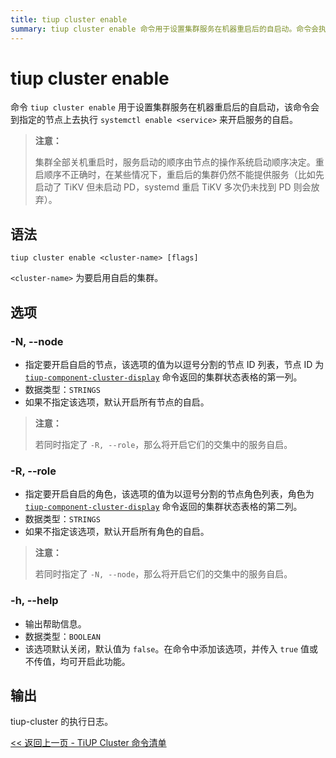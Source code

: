 ```yaml
---
title: tiup cluster enable
summary: tiup cluster enable 命令用于设置集群服务在机器重启后的自启动。命令会执行 systemctl enable <service> 来开启服务的自启。可以指定节点和角色来开启自启，同时可以输出帮助信息。执行日志将由 tiup-cluster 记录。
---
```


# tiup cluster enable

命令 `tiup cluster enable` 用于设置集群服务在机器重启后的自启动，该命令会到指定的节点上去执行 `systemctl enable <service>` 来开启服务的自启。

> **注意：**
>
> 集群全部关机重启时，服务启动的顺序由节点的操作系统启动顺序决定。重启顺序不正确时，在某些情况下，重启后的集群仍然不能提供服务（比如先启动了 TiKV 但未启动 PD，systemd 重启 TiKV 多次仍未找到 PD 则会放弃）。

## 语法

```shell
tiup cluster enable <cluster-name> [flags]
```

`<cluster-name>` 为要启用自启的集群。

## 选项

### -N, --node

- 指定要开启自启的节点，该选项的值为以逗号分割的节点 ID 列表，节点 ID 为 [`tiup-component-cluster-display`](/tiup/tiup-component-cluster-display.md) 命令返回的集群状态表格的第一列。
- 数据类型：`STRINGS`
- 如果不指定该选项，默认开启所有节点的自启。

> **注意：**
>
> 若同时指定了 `-R, --role`，那么将开启它们的交集中的服务自启。

### -R, --role

- 指定要开启自启的角色，该选项的值为以逗号分割的节点角色列表，角色为 [`tiup-component-cluster-display`](/tiup/tiup-component-cluster-display.md) 命令返回的集群状态表格的第二列。
- 数据类型：`STRINGS`
- 如果不指定该选项，默认开启所有角色的自启。

> **注意：**
>
> 若同时指定了 `-N, --node`，那么将开启它们的交集中的服务自启。

### -h, --help

- 输出帮助信息。
- 数据类型：`BOOLEAN`
- 该选项默认关闭，默认值为 `false`。在命令中添加该选项，并传入 `true` 值或不传值，均可开启此功能。

## 输出

tiup-cluster 的执行日志。

[<< 返回上一页 - TiUP Cluster 命令清单](/tiup/tiup-component-cluster.md#命令清单)